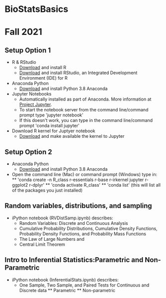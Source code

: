 # BioStatsBasics

# Fall 2021

## Setup Option 1
* R & RStudio
    * [Download](https://cloud.r-project.org/) and install R
    * [Download](https://www.rstudio.com/products/rstudio/download/#download) and install RStudio, an Integrated Development Environment (IDE) for R
* Anaconda Python
    * [Download](https://www.anaconda.com/download/) and install Python 3.8 Anaconda
* Jupyter Notebooks
    * Automatically installed as part of Anaconda. More information at [Project Jupyter](http://jupyter.org/).
    * To start the notebook server from the command line/command prompt type 'jupyter notebook' 
    * If this doesn't work, you can type in the command line/command prompt 'conda install jupyter'
* Download R kernel for Juptyer notebook
    * [Download](https://irkernel.github.io/installation/) and make available the kernel to Jupyter

## Setup Option 2
* Anaconda Python
    * [Download](https://www.anaconda.com/download/) and install Python 3.8 Anaconda
* Open the command line (Mac) or command prompt (Windows) type in:
**  'conda create -n R_class r-essentials r-base r-irkernel jupyter r-ggplot2 r-dplyr'
**  'conda activate R_class'
**  'conda list' (this will list all of the packages you just installed)


## Random variables, distributions, and sampling
* iPython notebook (RVDistSamp.ipynb) describes:
    * Random Variables: Discrete and Continuous Analysis
    * Cumulative Probability Distributions, Cumulative Density Functions, Probability Density Functions, and Probability Mass Functions
    * The Law of Large Numbers and
    * Central Limit Theorem

## Intro to Inferential Statistics:Parametric and Non-Parametric
*  iPython notebook (InferentialStats.ipynb) describes:
    * One Sample, Two Sample, and Paired Tests for Continuous and Discrete data
    ** Parametric
    ** Non-parametric
